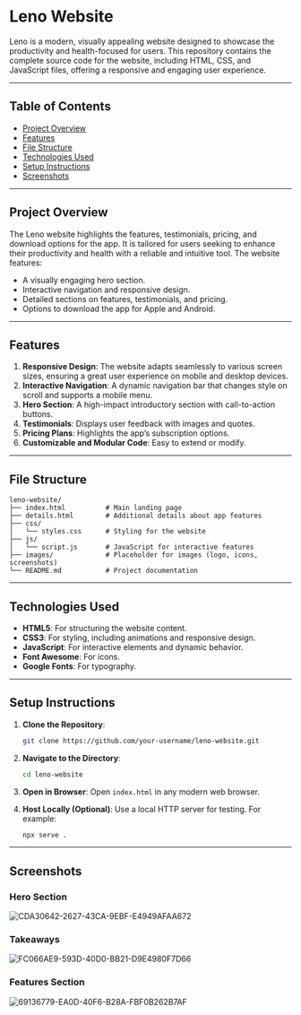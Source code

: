# Leno Website

Leno is a modern, visually appealing website designed to showcase the productivity and health-focused for users. This repository contains the complete source code for the website, including HTML, CSS, and JavaScript files, offering a responsive and engaging user experience.

---

## Table of Contents
- [Project Overview](#project-overview)
- [Features](#features)
- [File Structure](#file-structure)
- [Technologies Used](#technologies-used)
- [Setup Instructions](#setup-instructions)
- [Screenshots](#screenshots)

---

## Project Overview

The Leno website highlights the features, testimonials, pricing, and download options for the app. It is tailored for users seeking to enhance their productivity and health with a reliable and intuitive tool. The website features:
- A visually engaging hero section.
- Interactive navigation and responsive design.
- Detailed sections on features, testimonials, and pricing.
- Options to download the app for Apple and Android.

---

## Features

1. **Responsive Design**: The website adapts seamlessly to various screen sizes, ensuring a great user experience on mobile and desktop devices.
2. **Interactive Navigation**: A dynamic navigation bar that changes style on scroll and supports a mobile menu.
3. **Hero Section**: A high-impact introductory section with call-to-action buttons.
4. **Testimonials**: Displays user feedback with images and quotes.
5. **Pricing Plans**: Highlights the app’s subscription options.
6. **Customizable and Modular Code**: Easy to extend or modify.

---

## File Structure

```
leno-website/
├── index.html          # Main landing page
├── details.html        # Additional details about app features
├── css/
│   └── styles.css      # Styling for the website
├── js/
│   └── script.js       # JavaScript for interactive features
├── images/             # Placeholder for images (logo, icons, screenshots)
└── README.md           # Project documentation
```

---

## Technologies Used

- **HTML5**: For structuring the website content.
- **CSS3**: For styling, including animations and responsive design.
- **JavaScript**: For interactive elements and dynamic behavior.
- **Font Awesome**: For icons.
- **Google Fonts**: For typography.

---

## Setup Instructions

1. **Clone the Repository**:
   ```bash
   git clone https://github.com/your-username/leno-website.git
   ```

2. **Navigate to the Directory**:
   ```bash
   cd leno-website
   ```

3. **Open in Browser**:
   Open `index.html` in any modern web browser.

4. **Host Locally (Optional)**:
   Use a local HTTP server for testing. For example:
   ```bash
   npx serve .
   ```

---

## Screenshots

### Hero Section
![CDA30642-2627-43CA-9EBF-E4949AFAA672](https://github.com/user-attachments/assets/752b9df4-6d73-4e43-8fa6-70073f80e584)

### Takeaways
![FC066AE9-593D-40D0-BB21-D9E4980F7D66](https://github.com/user-attachments/assets/43db75ec-98e4-4db6-8f6c-2d72c3b625fb)

### Features Section
![69136779-EA0D-40F6-B28A-FBF0B262B7AF](https://github.com/user-attachments/assets/eb923793-8b02-4e90-a842-3088e8c37efc)

